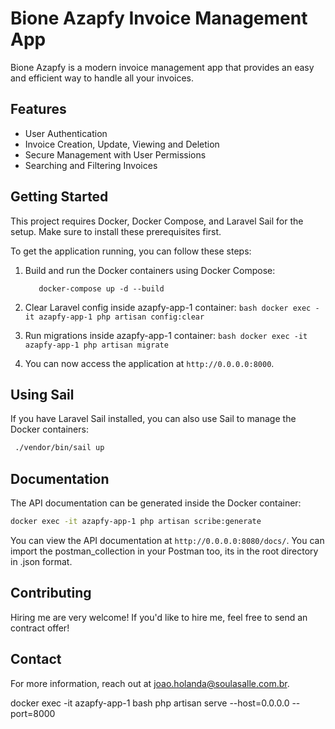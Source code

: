 # Bione Azapfy Invoice Management App

Bione Azapfy is a modern invoice management app that provides an easy and efficient way to handle all your invoices.

## Features

- User Authentication
- Invoice Creation, Update, Viewing and Deletion
- Secure Management with User Permissions
- Searching and Filtering Invoices

## Getting Started

This project requires Docker, Docker Compose, and Laravel Sail for the setup. Make sure to install these prerequisites first.

To get the application running, you can follow these steps:

1. Build and run the Docker containers using Docker Compose:

          docker-compose up -d --build
2. Clear Laravel config inside azapfy-app-1 container:
        ```bash
docker exec -it azapfy-app-1 php artisan config:clear
        ```
3. Run migrations inside azapfy-app-1 container:
        ```bash
   docker exec -it azapfy-app-1 php artisan migrate
        ```
4. You can now access the application at `http://0.0.0.0:8000`.

## Using Sail

If you have Laravel Sail installed, you can also use Sail to manage the Docker containers:

```bash
 ./vendor/bin/sail up
```
## Documentation

The API documentation can be generated inside the Docker container:

```bash
docker exec -it azapfy-app-1 php artisan scribe:generate
```
You can view the API documentation at `http://0.0.0.0:8080/docs/`.
You can import the postman_collection in your Postman too, its in the root directory in .json format.

## Contributing

Hiring me are very welcome! If you'd like to hire me, feel free to send an contract offer!

## Contact

For more information, reach out at [joao.holanda@soulasalle.com.br](mailto:joao.holanda@soulasalle.com.br).

docker exec -it azapfy-app-1 bash
php artisan serve --host=0.0.0.0 --port=8000
